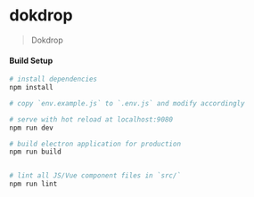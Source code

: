 # dokdrop

> Dokdrop

#### Build Setup

``` bash
# install dependencies
npm install

# copy `env.example.js` to `.env.js` and modify accordingly

# serve with hot reload at localhost:9080
npm run dev

# build electron application for production
npm run build


# lint all JS/Vue component files in `src/`
npm run lint

```